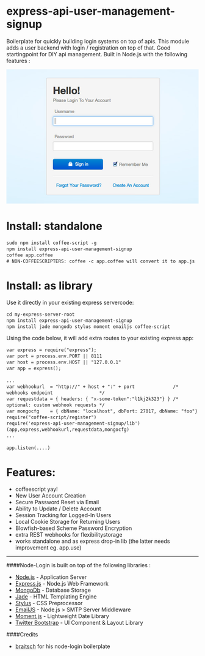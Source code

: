 express-api-user-management-signup
==================================

Boilerplate for quickly building login systems on top of apis. This module adds a user backend with login / registration on top of that. Good startingpoint for DIY api management. Built in Node.js with the following features :

<img src=".res/screenshot.jpg"/>

# Install: standalone

    sudo npm install coffee-script -g
    npm install express-api-user-management-signup
    coffee app.coffee
    # NON-COFFEESCRIPTERS: coffee -c app.coffee will convert it to app.js 

# Install: as library 

Use it directly in your existing express servercode:

    cd my-express-server-root
    npm install express-api-user-management-signup
    npm install jade mongodb stylus moment emailjs coffee-script

Using the code below, it will add extra routes to your existing express app:

    var express = require("express");
    var port = process.env.PORT || 8111
    var host = process.env.HOST || "127.0.0.1"
    var app = express();

    ...
    var webhookurl  = "http://" + host + ":" + port              /* webhooks endpoint                 */
    var requestdata = { headers: { "x-some-token":"l1kj2k323"} } /* optional: custom webhook requests */
    var mongocfg    = { dbName: "localhost", dbPort: 27017, dbName: "foo"}
    require("coffee-script/register")
    require('express-api-user-management-signup/lib')(app,express,webhookurl,requestdata,mongocfg)
    ...

    app.listen(....)

# Features:

* coffeescript yay!
* New User Account Creation
* Secure Password Reset via Email
* Ability to Update / Delete Account
* Session Tracking for Logged-In Users
* Local Cookie Storage for Returning Users
* Blowfish-based Scheme Password Encryption
* extra REST webhooks for flexibilitystorage
* works standalone and as express drop-in lib (the latter needs improvement eg. app.use)

***

####Node-Login is built on top of the following libraries :

* [Node.js](http://nodejs.org/) - Application Server
* [Express.js](http://expressjs.com/) - Node.js Web Framework
* [MongoDb](http://www.mongodb.org/) - Database Storage
* [Jade](http://jade-lang.com/) - HTML Templating Engine
* [Stylus](http://learnboost.github.com/stylus/) - CSS Preprocessor
* [EmailJS](http://github.com/eleith/emailjs) - Node.js > SMTP Server Middleware
* [Moment.js](http://momentjs.com/) - Lightweight Date Library
* [Twitter Bootstrap](http://twitter.github.com/bootstrap/) - UI Component & Layout Library

####Credits

* [braitsch](http://github.com/braitsch) for his node-login boilerplate
